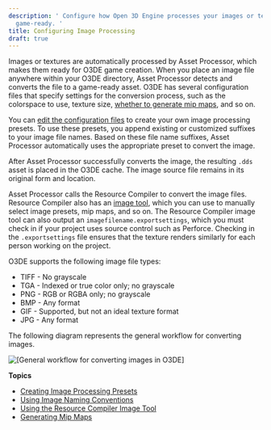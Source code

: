 ```yaml
---
description: ' Configure how Open 3D Engine processes your images or textures to make them
  game-ready. '
title: Configuring Image Processing
draft: true
---
```


Images or textures are automatically processed by Asset Processor, which makes them ready for O3DE game creation. When you place an image file anywhere within your O3DE directory, Asset Processor detects and converts the file to a game-ready asset. O3DE has several configuration files that specify settings for the conversion process, such as the colorspace to use, texture size, [whether to generate mip maps](/docs/userguide/assets/generating-mipmaps.md), and so on.

You can [edit the configuration files](/docs/userguide/assets/creating-image-processing-presets#asset-pipeline-creating-presets-imagecompiler-rc) to create your own image processing presets. To use these presets, you append existing or customized suffixes to your image file names. Based on these file name suffixes, Asset Processor automatically uses the appropriate preset to convert the image.

After Asset Processor successfully converts the image, the resulting `.dds` asset is placed in the O3DE cache. The image source file remains in its original form and location.

Asset Processor calls the Resource Compiler to convert the image files. Resource Compiler also has an [image tool](/docs/user-guide/assets/image-tool.md), which you can use to manually select image presets, mip maps, and so on. The Resource Compiler image tool can also output an `imagefilename.exportsettings`, which you must check in if your project uses source control such as Perforce. Checking in the `.exportsettings` file ensures that the texture renders similarly for each person working on the project.

O3DE supports the following image file types:
+ TIFF - No grayscale
+ TGA - Indexed or true color only; no grayscale
+ PNG - RGB or RGBA only; no grayscale
+ BMP - Any format
+ GIF - Supported, but not an ideal texture format
+ JPG - Any format

The following diagram represents the general workflow for converting images.

![\[General workflow for converting images in O3DE\]](/images/user-guide/assets/pipeline/asset-pipeline-images.png)

**Topics**
+ [Creating Image Processing Presets](/docs/user-guide/assets/creating-image-processing-presets.md)
+ [Using Image Naming Conventions](/docs/user-guide/assets/using-image-naming-conventions.md)
+ [Using the Resource Compiler Image Tool](/docs/user-guide/assets/image-tool.md)
+ [Generating Mip Maps](/docs/userguide/assets/generating-mipmaps.md)
